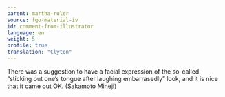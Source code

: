 ```yaml
---
parent: martha-ruler
source: fgo-material-iv
id: comment-from-illustrator
language: en
weight: 5
profile: true
translation: "Clyton"
---
```


There was a suggestion to have a facial expression of the so-called “sticking out one’s tongue after laughing embarrasedly” look, and it is nice that it came out OK. (Sakamoto Mineji)
